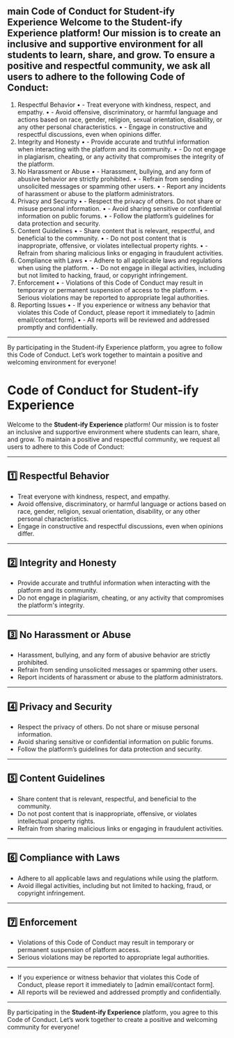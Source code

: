 main
Code of Conduct for Student-ify Experience
Welcome to the Student-ify Experience platform! Our mission is to create an inclusive and supportive environment for all students to learn, share, and grow. To ensure a positive and respectful community, we ask all users to adhere to the following Code of Conduct:
---
1. Respectful Behavior
•	- Treat everyone with kindness, respect, and empathy.
•	- Avoid offensive, discriminatory, or harmful language and actions based on race, gender, religion, sexual orientation, disability, or any other personal characteristics.
•	- Engage in constructive and respectful discussions, even when opinions differ.
2. Integrity and Honesty
•	- Provide accurate and truthful information when interacting with the platform and its community.
•	- Do not engage in plagiarism, cheating, or any activity that compromises the integrity of the platform.
3. No Harassment or Abuse
•	- Harassment, bullying, and any form of abusive behavior are strictly prohibited.
•	- Refrain from sending unsolicited messages or spamming other users.
•	- Report any incidents of harassment or abuse to the platform administrators.
4. Privacy and Security
•	- Respect the privacy of others. Do not share or misuse personal information.
•	- Avoid sharing sensitive or confidential information on public forums.
•	- Follow the platform’s guidelines for data protection and security.
5. Content Guidelines
•	- Share content that is relevant, respectful, and beneficial to the community.
•	- Do not post content that is inappropriate, offensive, or violates intellectual property rights.
•	- Refrain from sharing malicious links or engaging in fraudulent activities.
6. Compliance with Laws
•	- Adhere to all applicable laws and regulations when using the platform.
•	- Do not engage in illegal activities, including but not limited to hacking, fraud, or copyright infringement.
7. Enforcement
•	- Violations of this Code of Conduct may result in temporary or permanent suspension of access to the platform.
•	- Serious violations may be reported to appropriate legal authorities.
8. Reporting Issues
•	- If you experience or witness any behavior that violates this Code of Conduct, please report it immediately to [admin email/contact form].
•	- All reports will be reviewed and addressed promptly and confidentially.
---
By participating in the Student-ify Experience platform, you agree to follow this Code of Conduct. Let’s work together to maintain a positive and welcoming environment for everyone!

# Code of Conduct for Student-ify Experience

Welcome to the **Student-ify Experience** platform! Our mission is to foster an inclusive and supportive environment where students can learn, share, and grow. To maintain a positive and respectful community, we request all users to adhere to this Code of Conduct:

---

## 1️⃣ Respectful Behavior
- Treat everyone with kindness, respect, and empathy.
- Avoid offensive, discriminatory, or harmful language or actions based on race, gender, religion, sexual orientation, disability, or any other personal characteristics.
- Engage in constructive and respectful discussions, even when opinions differ.

---

## 2️⃣ Integrity and Honesty
- Provide accurate and truthful information when interacting with the platform and its community.
- Do not engage in plagiarism, cheating, or any activity that compromises the platform's integrity.

---

## 3️⃣ No Harassment or Abuse
- Harassment, bullying, and any form of abusive behavior are strictly prohibited.
- Refrain from sending unsolicited messages or spamming other users.
- Report incidents of harassment or abuse to the platform administrators.

---

## 4️⃣ Privacy and Security
- Respect the privacy of others. Do not share or misuse personal information.
- Avoid sharing sensitive or confidential information on public forums.
- Follow the platform’s guidelines for data protection and security.

---

## 5️⃣ Content Guidelines
- Share content that is relevant, respectful, and beneficial to the community.
- Do not post content that is inappropriate, offensive, or violates intellectual property rights.
- Refrain from sharing malicious links or engaging in fraudulent activities.

---

## 6️⃣ Compliance with Laws
- Adhere to all applicable laws and regulations while using the platform.
- Avoid illegal activities, including but not limited to hacking, fraud, or copyright infringement.

---

## 7️⃣ Enforcement
- Violations of this Code of Conduct may result in temporary or permanent suspension of platform access.
- Serious violations may be reported to appropriate legal authorities.

---

- If you experience or witness behavior that violates this Code of Conduct, please report it immediately to [admin email/contact form].
- All reports will be reviewed and addressed promptly and confidentially.

---

By participating in the **Student-ify Experience** platform, you agree to this Code of Conduct. Let’s work together to create a positive and welcoming community for everyone!

